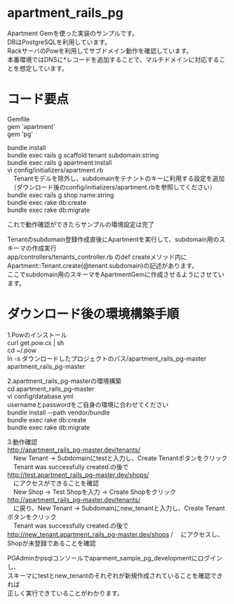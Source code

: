 # apartment_rails_pg

Apartment Gemを使った実装のサンプルです。  
DBはPostgreSQLを利用しています。  
RackサーバのPowを利用してサブドメイン動作を確認しています。  
本番環境ではDNSに*レコードを追加することで、マルチドメインに対応することを想定しています。  

# コード要点
Gemfile  
gem 'apartment'  
gem 'pg'  

bundle install  
bundle exec rails g scaffold tenant subdomain:string  
bundle exec rails g apartment:install  
vi config/initializers/apartment.rb  
　Tenantモデルを除外し、subdomainをテナントのキーに利用する設定を追加  
　（ダウンロード後のconfig/initializers/apartment.rbを参照してください）  
bundle exec rails g shop name:string  
bundle exec rake db:create  
bundle exec rake db:migrate  

これで動作確認ができたらサンプルの環境設定は完了

Tenantのsubdomain登録作成直後にApartmentを実行して、subdomain用のスキーマの作成実行  
app/controllers/tenants_controller.rb のdef createメソッド内に  
Apartment::Tenant.create(@tenant.subdomain)の記述があります。  
ここでsubdomain用のスキーマをApartmentGemに作成させるようにさせています。

# ダウンロード後の環境構築手順
1.Powのインストール  
curl get.pow.cx | sh  
cd ~/.pow  
ln -s ダウンロードしたプロジェクトのパス/apartment_rails_pg-master apartment_rails_pg-master  

2.apartment_rails_pg-masterの環境構築  
cd apartment_rails_pg-master  
vi config/database.yml  
  usernameとpasswordをご自身の環境に合わせてください  
bundle install --path vendor/bundle  
bundle exec rake db:create  
bundle exec rake db:migrate  

3.動作確認  
http://apartment_rails_pg-master.dev/tenants/  
　New Tenant -> Subdomainにtestと入力し、Create Tenantボタンをクリック  
　Tenant was successfully created.の後で  
http://test.apartment_rails_pg-master.dev/shops/  
　にアクセスができることを確認  
　New Shop -> Test Shopを入力 -> Create Shopをクリック  
http://apartment_rails_pg-master.dev/tenants/  
　に戻り、New Tenant -> Subdomainにnew_tenantと入力し、Create Tenantボタンをクリック  
　Tenant was successfully created.の後で  
http://new_tenant.apartment_rails_pg-master.dev/shops  /
　にアクセスし、Shopが未登録であることを確認  

PGAdminかpsqlコンソールでaparment_sample_pg_developmentにログインし、  
スキーマにtestとnew_tenantのそれぞれが新規作成されていることを確認できれば  
正しく実行できていることがわかります。

